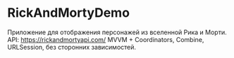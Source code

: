 # RickAndMortyDemo

Приложение для отображения персонажей из вселенной Рика и Морти.
API: https://rickandmortyapi.com/
MVVM + Coordinators, Combine, URLSession, без сторонних зависимостей.
